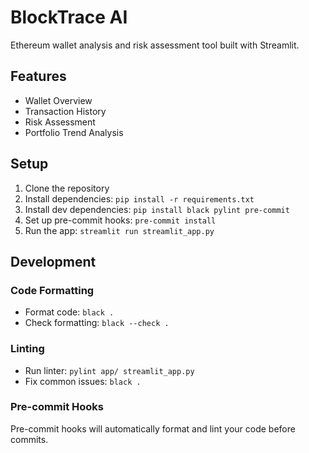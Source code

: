 # BlockTrace AI

Ethereum wallet analysis and risk assessment tool built with Streamlit.

## Features
- Wallet Overview
- Transaction History
- Risk Assessment
- Portfolio Trend Analysis

## Setup
1. Clone the repository
2. Install dependencies: `pip install -r requirements.txt`
3. Install dev dependencies: `pip install black pylint pre-commit`
4. Set up pre-commit hooks: `pre-commit install`
5. Run the app: `streamlit run streamlit_app.py`

## Development
### Code Formatting
- Format code: `black .`
- Check formatting: `black --check .`

### Linting
- Run linter: `pylint app/ streamlit_app.py`
- Fix common issues: `black .`

### Pre-commit Hooks
Pre-commit hooks will automatically format and lint your code before commits.